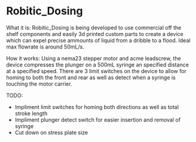 # Robitic_Dosing

What it is:
Robitic_Dosing is being developed to use commercial off the shelf components and easily 3d printed custom parts to create a device which can expel precise ammounts of liquid from a dribble to a flood. Ideal max flowrate is around 50mL/s.

How it works:
Using a nema23 stepper motor and acme leadscrew, the device compresses the plunger on a 500mL syringe an specified distance at a specified speed. There are 3 limit switches on the device to allow for homing to both the front and rear as well as detect when a syringe is touching the motor carrier. 

TODO:

* Impliment limit switches for homing both directions as well as total stroke length
* Impliment plunger detect switch for easier insertion and removal of syringe
* Cut down on stress plate size